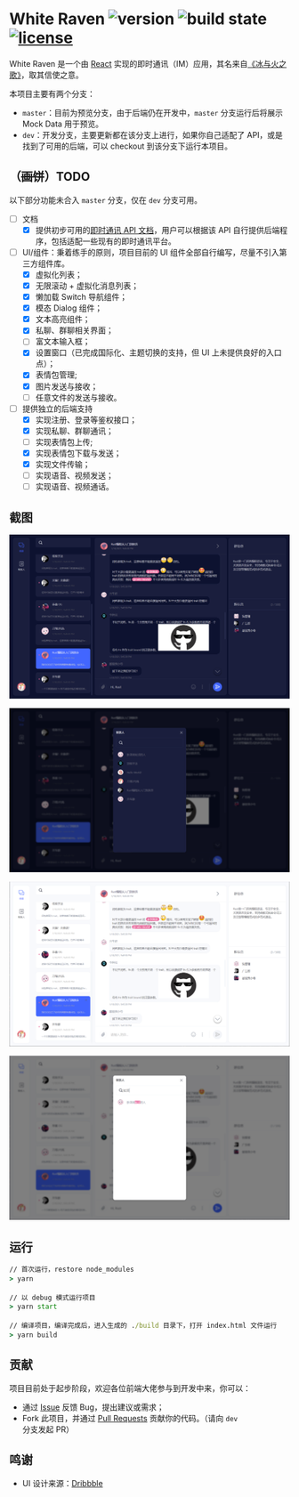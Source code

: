 # White Raven ![version](https://img.shields.io/badge/White%20Raven-0.1.0-yellow) ![build state](https://img.shields.io/badge/build-passing-brightgreen) [![license](https://img.shields.io/badge/license-AGPL--3.0-orange)](./LICENSE)

White Raven 是一个由 [React](https://reactjs.org/) 实现的即时通讯（IM）应用，其名来自[《冰与火之歌》](https://awoiaf.westeros.org/index.php/White_raven)，取其信使之意。

本项目主要有两个分支：

- `master`：目前为预览分支，由于后端仍在开发中，`master` 分支运行后将展示 Mock Data 用于预览。
- `dev`：开发分支，主要更新都在该分支上进行，如果你自己适配了 API，或是找到了可用的后端，可以 checkout 到该分支下运行本项目。

## （~~画饼~~）TODO

以下部分功能未合入 `master` 分支，仅在 `dev` 分支可用。

- [ ] 文档
  - [x] 提供初步可用的[即时通讯 API 文档](./docs/api-document.md)，用户可以根据该 API 自行提供后端程序，包括适配一些现有的即时通讯平台。
- [ ] UI/组件：秉着练手的原则，项目目前的 UI 组件全部自行编写，尽量不引入第三方组件库。
  - [x] 虚拟化列表；
  - [x] 无限滚动 + 虚拟化消息列表；
  - [x] 懒加载 Switch 导航组件；
  - [x] 模态 Dialog 组件；
  - [x] 文本高亮组件；
  - [x] 私聊、群聊相关界面；
  - [ ] 富文本输入框；
  - [x] 设置窗口（已完成国际化、主题切换的支持，但 UI 上未提供良好的入口点）；
  - [x] 表情包管理;
  - [x] 图片发送与接收；
  - [ ] 任意文件的发送与接收。
- [ ] 提供独立的后端支持
  - [x] 实现注册、登录等鉴权接口；
  - [x] 实现私聊、群聊通讯；
  - [ ] 实现表情包上传;
  - [x] 实现表情包下载与发送；
  - [x] 实现文件传输；
  - [ ] 实现语音、视频发送；
  - [ ] 实现语音、视频通话。

## 截图

![dark-theme](./images/screenshot-dark-theme.png)

![dark-contact](./images/screenshot-dark-contact.png)

![light-theme](./images/screenshot-light-theme.png)

![light-contact](./images/screenshot-light-contact.png)

## 运行

```cmd
// 首次运行，restore node_modules
> yarn

// 以 debug 模式运行项目
> yarn start

// 编译项目，编译完成后，进入生成的 ./build 目录下，打开 index.html 文件运行
> yarn build
```

## 贡献

项目目前处于起步阶段，欢迎各位前端大佬参与到开发中来，你可以：

- 通过 [Issue](https://github.com/DingpingZhang/white-raven/issues) 反馈 Bug，提出建议或需求；
- Fork 此项目，并通过 [Pull Requests](https://github.com/DingpingZhang/white-raven/pulls) 贡献你的代码。（请向 `dev` 分支发起 PR）

## 鸣谢

- UI 设计来源：[Dribbble](https://dribbble.com/shots/14723765-Inbox-Light-Dark)
